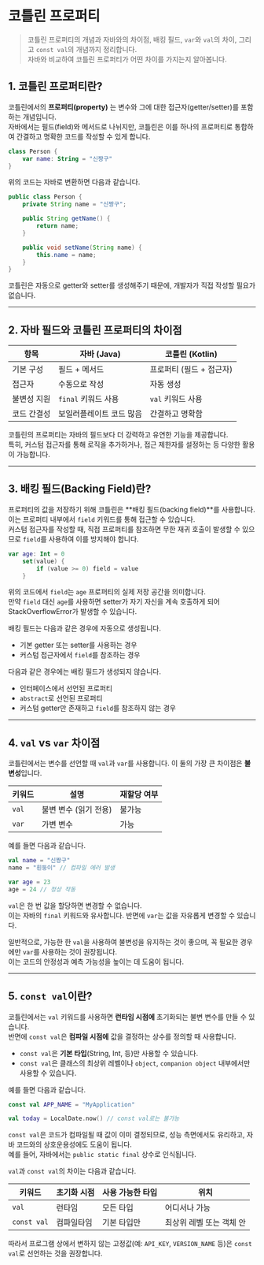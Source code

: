 # 코틀린 프로퍼티

> 코틀린 프로퍼티의 개념과 자바와의 차이점, 배킹 필드, `var`와 `val`의 차이, 그리고 `const val`의 개념까지 정리합니다.  
> 자바와 비교하여 코틀린 프로퍼티가 어떤 차이를 가지는지 알아봅니다.

## 1. 코틀린 프로퍼티란?

코틀린에서의 **프로퍼티(property)** 는 변수와 그에 대한 접근자(getter/setter)를 포함하는 개념입니다.  
자바에서는 필드(field)와 메서드로 나뉘지만, 코틀린은 이를 하나의 프로퍼티로 통합하여 간결하고 명확한 코드를 작성할 수 있게 합니다.

```kotlin
class Person {
    var name: String = "신짱구"
}
```

위의 코드는 자바로 변환하면 다음과 같습니다.

```java
public class Person {
    private String name = "신짱구";

    public String getName() {
        return name;
    }

    public void setName(String name) {
        this.name = name;
    }
}
```

코틀린은 자동으로 getter와 setter를 생성해주기 때문에, 개발자가 직접 작성할 필요가 없습니다.

---

## 2. 자바 필드와 코틀린 프로퍼티의 차이점

| 항목 | 자바 (Java) | 코틀린 (Kotlin) |
|------|-------------|-----------------|
| 기본 구성 | 필드 + 메서드 | 프로퍼티 (필드 + 접근자) |
| 접근자 | 수동으로 작성 | 자동 생성 |
| 불변성 지원 | `final` 키워드 사용 | `val` 키워드 사용 |
| 코드 간결성 | 보일러플레이트 코드 많음 | 간결하고 명확함 |

코틀린의 프로퍼티는 자바의 필드보다 더 강력하고 유연한 기능을 제공합니다.  
특히, 커스텀 접근자를 통해 로직을 추가하거나, 접근 제한자를 설정하는 등 다양한 활용이 가능합니다.

---

## 3. 배킹 필드(Backing Field)란?

프로퍼티의 값을 저장하기 위해 코틀린은 **배킹 필드(backing field)**를 사용합니다.   
이는 프로퍼티 내부에서 `field` 키워드를 통해 접근할 수 있습니다.    
커스텀 접근자를 작성할 때, 직접 프로퍼티를 참조하면 무한 재귀 호출이 발생할 수 있으므로 `field`를 사용하여 이를 방지해야 합니다.  

```kotlin
var age: Int = 0
    set(value) {
        if (value >= 0) field = value
    }
```

위의 코드에서 `field`는 `age` 프로퍼티의 실제 저장 공간을 의미합니다.  
만약 `field` 대신 `age`를 사용하면 setter가 자기 자신을 계속 호출하게 되어 StackOverflowError가 발생할 수 있습니다.  

배킹 필드는 다음과 같은 경우에 자동으로 생성됩니다.

- 기본 getter 또는 setter를 사용하는 경우
- 커스텀 접근자에서 `field`를 참조하는 경우

다음과 같은 경우에는 배킹 필드가 생성되지 않습니다.

- 인터페이스에서 선언된 프로퍼티
- `abstract`로 선언된 프로퍼티
- 커스텀 getter만 존재하고 `field`를 참조하지 않는 경우

---

## 4. `val` vs `var` 차이점

코틀린에서는 변수를 선언할 때 `val`과 `var`를 사용합니다. 이 둘의 가장 큰 차이점은 **불변성**입니다.

| 키워드 | 설명 | 재할당 여부 |
|--------|------|-------------|
| `val` | 불변 변수 (읽기 전용) | 불가능 |
| `var` | 가변 변수 | 가능 |

예를 들면 다음과 같습니다.

```kotlin
val name = "신짱구"
name = "흰둥이" // 컴파일 에러 발생

var age = 23
age = 24 // 정상 작동
```

`val`은 한 번 값을 할당하면 변경할 수 없습니다.  
이는 자바의 `final` 키워드와 유사합니다. 반면에 `var`는 값을 자유롭게 변경할 수 있습니다.  

일반적으로, 가능한 한 `val`을 사용하여 불변성을 유지하는 것이 좋으며, 꼭 필요한 경우에만 `var`를 사용하는 것이 권장됩니다.   
이는 코드의 안정성과 예측 가능성을 높이는 데 도움이 됩니다.

---

## 5. `const val`이란?

코틀린에서는 `val` 키워드를 사용하면 **런타임 시점에** 초기화되는 불변 변수를 만들 수 있습니다.  
반면에 `const val`은 **컴파일 시점에** 값을 결정하는 상수를 정의할 때 사용합니다.  

- `const val`은 **기본 타입**(String, Int, 등)만 사용할 수 있습니다.
- `const val`은 클래스의 최상위 레벨이나 `object`, `companion object` 내부에서만 사용할 수 있습니다.

예를 들면 다음과 같습니다.

```kotlin
const val APP_NAME = "MyApplication"

val today = LocalDate.now() // const val로는 불가능
```

`const val`은 코드가 컴파일될 때 값이 이미 결정되므로, 성능 측면에서도 유리하고, 자바 코드와의 상호운용성에도 도움이 됩니다.  
예를 들어, 자바에서는 `public static final` 상수로 인식됩니다.

`val`과 `const val`의 차이는 다음과 같습니다.

| 키워드     | 초기화 시점 | 사용 가능한 타입 | 위치                 |
|------------|-------------|------------------|----------------------|
| `val`      | 런타임       | 모든 타입         | 어디서나 가능         |
| `const val`| 컴파일타임   | 기본 타입만       | 최상위 레벨 또는 객체 안 |

따라서 프로그램 상에서 변하지 않는 고정값(예: `API_KEY`, `VERSION_NAME` 등)은 `const val`로 선언하는 것을 권장합니다.
